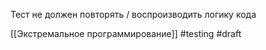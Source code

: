 Тест не должен повторять / воспроизводить логику кода

[[Экстремальное программирование]]
#testing 
#draft